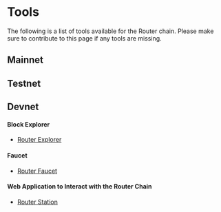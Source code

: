 # Tools

The following is a list of tools available for the Router chain. Please make sure to contribute to this page if any tools are missing.  


## Mainnet

<!-- #### Block explorers
- [Mintscan](https://www.mintscan.io/osmosis)
- [Bigdipper](https://osmosis.bigdipper.live/) -->


## Testnet
<!-- #### Block Explorers
- [Mintscan](https://testnet.mintscan.io/osmosis-testnet)

#### Contract Explorers
- [Code-explorer](https://osmosis-contracts.web.app/#/codes) -->

## Devnet
#### Block Explorer
- [Router Explorer](https://alpha-explorer-ui.routerprotocol.com/)
#### Faucet
- [Router Faucet](https://alpha-faucet-ui.routerprotocol.com/)
#### Web Application to Interact with the Router Chain
- [Router Station](https://alpha-router-station.routerprotocol.com/)
